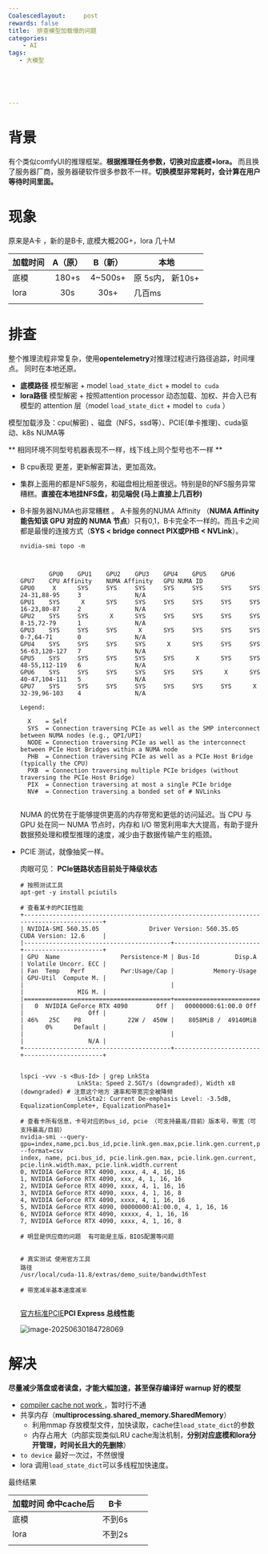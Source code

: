 ```yaml
---
Coalescedlayout:     post
rewards: false
title:  排查模型加载慢的问题
categories:
    - AI
tags:
   - 大模型





---
```




# 背景

有个类似comfyUI的推理框架。**根据推理任务参数，切换对应底模+lora。**  而且换了服务器厂商，服务器硬软件很多参数不一样。**切换模型非常耗时，会计算在用户等待时间里面。**



# 现象

原来是A卡 ，新的是B卡,  底模大概20G+，lora 几十M

| 加载时间 | A（原） | B（新） | 本地             |
| :------- | :-----: | :-----: | ---------------- |
| 底模     |  180+s  | 4~500s+ | 原 5s内， 新10s+ |
| lora     |   30s   |  30s+   | 几百ms           |
|          |         |         |                  |

# 排查

整个推理流程非常复杂，使用**opentelemetry**对推理过程进行路径追踪，时间埋点。 同时在本地还原。

- **底模路径** 模型解密 + model `load_state_dict`  +  model `to cuda`
- **lora路径**  模型解密 +   按照attention processor 动态加载、加权、并合入已有模型的 attention 层（model `load_state_dict`  +  model `to cuda`  ）

模型加载涉及：cpu(解密) 、磁盘（NFS，ssd等）、PCIE(单卡推理)、cuda驱动、k8s NUMA等

** 相同环境不同型号机器表现不一样，线下线上同个型号也不一样 **

- B cpu表现 更差，更新解密算法，更加高效。

- 集群上面用的都是NFS服务，和磁盘相比相差很远。特别是B的NFS服务异常糟糕。**直接在本地挂NFS盘，初见端倪 (马上直接上几百秒)**

- B卡服务器NUMA也非常糟糕 。 A卡服务的NUMA Affinity （**NUMA Affinity 能告知该 GPU 对应的 NUMA 节点**）只有0,1，B卡完全不一样的。而且卡之间都是最慢的连接方式（**SYS < bridge connect PIX或PHB < NVLink**）。

  ```shell
  nvidia-smi topo -m
  
  
  
          GPU0    GPU1    GPU2    GPU3    GPU4    GPU5    GPU6    GPU7    CPU Affinity    NUMA Affinity   GPU NUMA ID
  GPU0     X      SYS     SYS     SYS     SYS     SYS     SYS     SYS     24-31,88-95     3               N/A
  GPU1    SYS      X      SYS     SYS     SYS     SYS     SYS     SYS     16-23,80-87     2               N/A
  GPU2    SYS     SYS      X      SYS     SYS     SYS     SYS     SYS     8-15,72-79      1               N/A
  GPU3    SYS     SYS     SYS      X      SYS     SYS     SYS     SYS     0-7,64-71       0               N/A
  GPU4    SYS     SYS     SYS     SYS      X      SYS     SYS     SYS     56-63,120-127   7               N/A
  GPU5    SYS     SYS     SYS     SYS     SYS      X      SYS     SYS     48-55,112-119   6               N/A
  GPU6    SYS     SYS     SYS     SYS     SYS     SYS      X      SYS     40-47,104-111   5               N/A
  GPU7    SYS     SYS     SYS     SYS     SYS     SYS     SYS      X      32-39,96-103    4               N/A
  
  Legend:
  
    X    = Self
    SYS  = Connection traversing PCIe as well as the SMP interconnect between NUMA nodes (e.g., QPI/UPI)
    NODE = Connection traversing PCIe as well as the interconnect between PCIe Host Bridges within a NUMA node
    PHB  = Connection traversing PCIe as well as a PCIe Host Bridge (typically the CPU)
    PXB  = Connection traversing multiple PCIe bridges (without traversing the PCIe Host Bridge)
    PIX  = Connection traversing at most a single PCIe bridge
    NV#  = Connection traversing a bonded set of # NVLinks
  
  
  ```

  NUMA 的优势在于能够提供更高的内存带宽和更低的访问延迟。当 CPU 与 GPU 处在同一 NUMA 节点时，内存和 I/O 带宽利用率大大提高，有助于提升数据预处理和模型推理的速度，减少由于数据传输产生的瓶颈。

- PCIE 测试，就像抽奖一样。

  肉眼可见： **PCIe链路状态目前处于降级状态**

  ```shell
  # 按照测试工具
  apt-get -y install pciutils
  
  # 查看某卡的PCIE性能
  +-----------------------------------------------------------------------------------------+
  | NVIDIA-SMI 560.35.05              Driver Version: 560.35.05      CUDA Version: 12.6     |
  |-----------------------------------------+------------------------+----------------------+
  | GPU  Name                 Persistence-M | Bus-Id          Disp.A | Volatile Uncorr. ECC |
  | Fan  Temp   Perf          Pwr:Usage/Cap |           Memory-Usage | GPU-Util  Compute M. |
  |                                         |                        |               MIG M. |
  |=========================================+========================+======================|
  |   0  NVIDIA GeForce RTX 4090        Off |   00000000:61:00.0 Off |                  Off |
  | 46%   25C    P8             22W /  450W |    8058MiB /  49140MiB |      0%      Default |
  |                                         |                        |                  N/A |
  +-----------------------------------------+------------------------+----------------------+
  
  
  lspci -vvv -s <Bus-Id> | grep LnkSta
                  LnkSta: Speed 2.5GT/s (downgraded), Width x8 (downgraded) # 注意这个地方 速率和带宽完全被降频
                  LnkSta2: Current De-emphasis Level: -3.5dB, EqualizationComplete+, EqualizationPhase1+
                  
  # 查看卡所有信息，卡号对应的bus_id, pcie （可支持最高/目前）版本号，带宽（可支持最高/目前）
  nvidia-smi --query-gpu=index,name,pci.bus_id,pcie.link.gen.max,pcie.link.gen.current,pcie.link.width.max,pcie.link.width.current --format=csv
  index, name, pci.bus_id, pcie.link.gen.max, pcie.link.gen.current, pcie.link.width.max, pcie.link.width.current
  0, NVIDIA GeForce RTX 4090, xxxx, 4, 4, 16, 16
  1, NVIDIA GeForce RTX 4090, xxx, 4, 1, 16, 16
  2, NVIDIA GeForce RTX 4090, xxxx, 4, 1, 16, 16
  3, NVIDIA GeForce RTX 4090, xxxx, 4, 1, 16, 8
  4, NVIDIA GeForce RTX 4090, xxxx, 4, 1, 16, 16
  5, NVIDIA GeForce RTX 4090, 00000000:A1:00.0, 4, 1, 16, 16
  6, NVIDIA GeForce RTX 4090, xxxxx, 4, 1, 16, 16
  7, NVIDIA GeForce RTX 4090, xxxx, 4, 1, 16, 8
  
  # 明显是供应商的问题  有可能是主版，BIOS配置等问题
  
  
  # 真实测试 使用官方工具
  路径
  /usr/local/cuda-11.8/extras/demo_suite/bandwidthTest
  
  # 带宽减半基本速度减半
  
  
  ```

  [官方标准PCIE](https://zh.wikipedia.org/wiki/PCI_Express)**PCI Express 总线性能**

  ![image-20250630184728069](https://cdn.jsdelivr.net/gh/631068264/img/202506301847724.png)

# 解决

**尽量减少落盘或者读盘，才能大幅加速，甚至保存编译好 warnup 好的模型**

- [compiler cache not work ](https://github.com/pytorch/pytorch/issues/155332)，暂时行不通
- 共享内存（**multiprocessing.shared_memory.SharedMemory**）
  - 利用mmap 存放模型文件，加快读取，cache住`load_state_dict`的参数
  - 内存占用大（内部实现类似LRU cache淘汰机制，**分别对应底模和lora分开管理，时间长且大的先删除**）
- `to device`  最好一次过，不然很慢
- lora 调用`load_state_dict`可以多线程加快速度。



最终结果 

| 加载时间 命中cache后 | B卡    |      |      |
| -------------------- | ------ | ---- | ---- |
| 底模                 | 不到6s |      |      |
| lora                 | 不到2s |      |      |
|                      |        |      |      |

